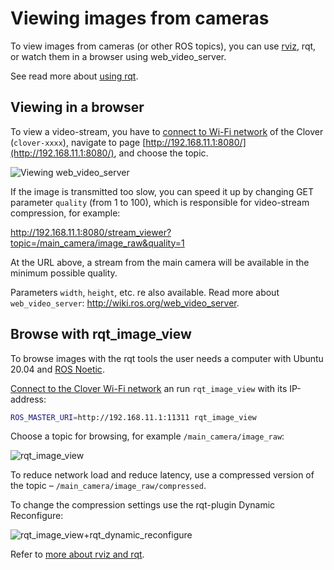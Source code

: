 # Viewing images from cameras

To view images from cameras (or other ROS topics), you can use [rviz](rviz.md), rqt, or watch them in a browser using web_video_server.

See read more about [using rqt](rviz.md).

## Viewing in a browser

To view a video-stream, you have to [connect to Wi-Fi network](wifi.md) of the Clover (`clover-xxxx`), navigate to page [http://192.168.11.1:8080/](http://192.168.11.1:8080/), and choose the topic.

![Viewing web_video_server](../assets/web_video_server.png)

If the image is transmitted too slow, you can speed it up by changing GET parameter `quality` (from 1 to 100), which is responsible for video-stream compression, for example:

http://192.168.11.1:8080/stream_viewer?topic=/main_camera/image_raw&quality=1

At the URL above, a stream from the main camera will be available in the minimum possible quality.

Parameters `width`, `height`, etc. re also available. Read more about `web_video_server`: http://wiki.ros.org/web_video_server.

## Browse with rqt_image_view

To browse images with the rqt tools the user needs a computer with Ubuntu 20.04 and [ROS Noetic](http://wiki.ros.org/noetic/Installation/Ubuntu).

[Connect to the Clover Wi-Fi network](wifi.md) an run `rqt_image_view` with its IP-address:

```bash
ROS_MASTER_URI=http://192.168.11.1:11311 rqt_image_view
```

Choose a topic for browsing, for example `/main_camera/image_raw`:

![rqt_image_view](../assets/rqt_image_view.jpg)

To reduce network load and reduce latency, use a compressed version of the topic – `/main_camera/image_raw/compressed`.

To change the compression settings use the rqt-plugin Dynamic Reconfigure:

![rqt_image_view+rqt_dynamic_reconfigure](../assets/rqt_image_view_dyn_rec.jpg)

Refer to [more about rviz and rqt](rviz.md).
